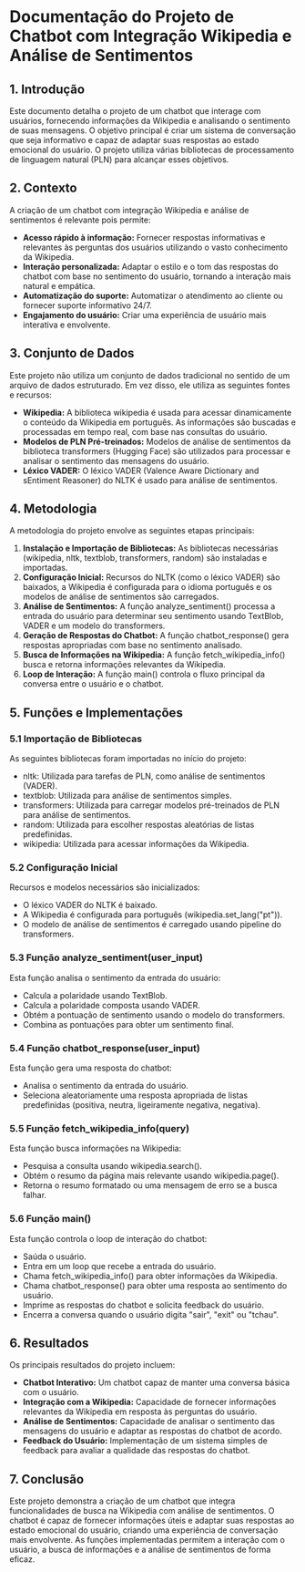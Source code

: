 # **Documentação do Projeto de Chatbot com Integração Wikipedia e Análise de Sentimentos**

## **1\. Introdução**

Este documento detalha o projeto de um chatbot que interage com usuários, fornecendo informações da Wikipedia e analisando o sentimento de suas mensagens. O objetivo principal é criar um sistema de conversação que seja informativo e capaz de adaptar suas respostas ao estado emocional do usuário. O projeto utiliza várias bibliotecas de processamento de linguagem natural (PLN) para alcançar esses objetivos.

## **2\. Contexto**

A criação de um chatbot com integração Wikipedia e análise de sentimentos é relevante pois permite:

* **Acesso rápido à informação:** Fornecer respostas informativas e relevantes às perguntas dos usuários utilizando o vasto conhecimento da Wikipedia.  
* **Interação personalizada:** Adaptar o estilo e o tom das respostas do chatbot com base no sentimento do usuário, tornando a interação mais natural e empática.  
* **Automatização do suporte:** Automatizar o atendimento ao cliente ou fornecer suporte informativo 24/7.  
* **Engajamento do usuário:** Criar uma experiência de usuário mais interativa e envolvente.

## **3\. Conjunto de Dados**

Este projeto não utiliza um conjunto de dados tradicional no sentido de um arquivo de dados estruturado. Em vez disso, ele utiliza as seguintes fontes e recursos:

* **Wikipedia:** A biblioteca wikipedia é usada para acessar dinamicamente o conteúdo da Wikipedia em português. As informações são buscadas e processadas em tempo real, com base nas consultas do usuário.  
* **Modelos de PLN Pré-treinados:** Modelos de análise de sentimentos da biblioteca transformers (Hugging Face) são utilizados para processar e analisar o sentimento das mensagens do usuário.  
* **Léxico VADER:** O léxico VADER (Valence Aware Dictionary and sEntiment Reasoner) do NLTK é usado para análise de sentimentos.

## **4\. Metodologia**

A metodologia do projeto envolve as seguintes etapas principais:

1. **Instalação e Importação de Bibliotecas:** As bibliotecas necessárias (wikipedia, nltk, textblob, transformers, random) são instaladas e importadas.  
2. **Configuração Inicial:** Recursos do NLTK (como o léxico VADER) são baixados, a Wikipedia é configurada para o idioma português e os modelos de análise de sentimentos são carregados.  
3. **Análise de Sentimentos:** A função analyze\_sentiment() processa a entrada do usuário para determinar seu sentimento usando TextBlob, VADER e um modelo do transformers.  
4. **Geração de Respostas do Chatbot:** A função chatbot\_response() gera respostas apropriadas com base no sentimento analisado.  
5. **Busca de Informações na Wikipedia:** A função fetch\_wikipedia\_info() busca e retorna informações relevantes da Wikipedia.  
6. **Loop de Interação:** A função main() controla o fluxo principal da conversa entre o usuário e o chatbot.

## **5\. Funções e Implementações**

### **5.1 Importação de Bibliotecas**

As seguintes bibliotecas foram importadas no início do projeto:

* nltk: Utilizada para tarefas de PLN, como análise de sentimentos (VADER).  
* textblob: Utilizada para análise de sentimentos simples.  
* transformers: Utilizada para carregar modelos pré-treinados de PLN para análise de sentimentos.  
* random: Utilizada para escolher respostas aleatórias de listas predefinidas.  
* wikipedia: Utilizada para acessar informações da Wikipedia.

### **5.2 Configuração Inicial**

Recursos e modelos necessários são inicializados:

* O léxico VADER do NLTK é baixado.  
* A Wikipedia é configurada para português (wikipedia.set\_lang("pt")).  
* O modelo de análise de sentimentos é carregado usando pipeline do transformers.

### **5.3 Função analyze\_sentiment(user\_input)**

Esta função analisa o sentimento da entrada do usuário:

* Calcula a polaridade usando TextBlob.  
* Calcula a polaridade composta usando VADER.  
* Obtém a pontuação de sentimento usando o modelo do transformers.  
* Combina as pontuações para obter um sentimento final.

### **5.4 Função chatbot\_response(user\_input)**

Esta função gera uma resposta do chatbot:

* Analisa o sentimento da entrada do usuário.  
* Seleciona aleatoriamente uma resposta apropriada de listas predefinidas (positiva, neutra, ligeiramente negativa, negativa).

### **5.5 Função fetch\_wikipedia\_info(query)**

Esta função busca informações na Wikipedia:

* Pesquisa a consulta usando wikipedia.search().  
* Obtém o resumo da página mais relevante usando wikipedia.page().  
* Retorna o resumo formatado ou uma mensagem de erro se a busca falhar.

### **5.6 Função main()**

Esta função controla o loop de interação do chatbot:

* Saúda o usuário.  
* Entra em um loop que recebe a entrada do usuário.  
* Chama fetch\_wikipedia\_info() para obter informações da Wikipedia.  
* Chama chatbot\_response() para obter uma resposta ao sentimento do usuário.  
* Imprime as respostas do chatbot e solicita feedback do usuário.  
* Encerra a conversa quando o usuário digita "sair", "exit" ou "tchau".

## **6\. Resultados**

Os principais resultados do projeto incluem:

* **Chatbot Interativo:** Um chatbot capaz de manter uma conversa básica com o usuário.  
* **Integração com a Wikipedia:** Capacidade de fornecer informações relevantes da Wikipedia em resposta às perguntas do usuário.  
* **Análise de Sentimentos:** Capacidade de analisar o sentimento das mensagens do usuário e adaptar as respostas do chatbot de acordo.  
* **Feedback do Usuário:** Implementação de um sistema simples de feedback para avaliar a qualidade das respostas do chatbot.

## **7\. Conclusão**

Este projeto demonstra a criação de um chatbot que integra funcionalidades de busca na Wikipedia com análise de sentimentos. O chatbot é capaz de fornecer informações úteis e adaptar suas respostas ao estado emocional do usuário, criando uma experiência de conversação mais envolvente. As funções implementadas permitem a interação com o usuário, a busca de informações e a análise de sentimentos de forma eficaz.